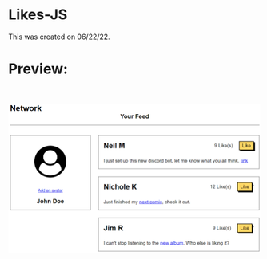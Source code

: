# Likes-JS
This was created on 06/22/22.
<br><h1>Preview:</h1>
<br><br>
<img src="https://github.com/Taylor-Klar/Likes-JS/blob/main/Likes.png">
